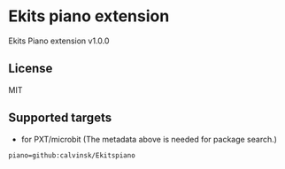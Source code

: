 # Ekits piano extension

Ekits Piano extension v1.0.0

## License

MIT

## Supported targets

* for PXT/microbit
(The metadata above is needed for package search.)

```package
piano=github:calvinsk/Ekitspiano
```
